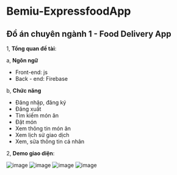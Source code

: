 # Bemiu-ExpressfoodApp

## Đồ án chuyên ngành 1 - Food Delivery App 

1, **Tổng quan đề tài**:

a, **Ngôn ngữ**
- Front-end: js
- Back - end: Firebase

b, **Chức năng**
- Đăng nhập, đăng ký
-	Đăng xuất
-	Tìm kiếm món ăn 
-	Đặt món
-	Xem thông tin món ăn
-	Xem lịch sử giao dịch
-	Xem, sửa thông tin cá nhân

2, **Demo giao diện**: 

![image](https://github.com/Quynh-2302/Bemiu-ExpressfoodApp/assets/85424168/75320a6f-834c-4fbb-8616-72995427fdd9)
![image](https://github.com/Quynh-2302/Bemiu-ExpressfoodApp/assets/85424168/cd5087e4-f016-426d-8620-a3e763050781)
![image](https://github.com/Quynh-2302/Bemiu-ExpressfoodApp/assets/85424168/40b8eb49-1a76-4bda-80aa-3d3cd848b5f7)
![image](https://github.com/Quynh-2302/Bemiu-ExpressfoodApp/assets/85424168/a2b45f7c-3162-4c31-9d44-77ec30f397f2)



